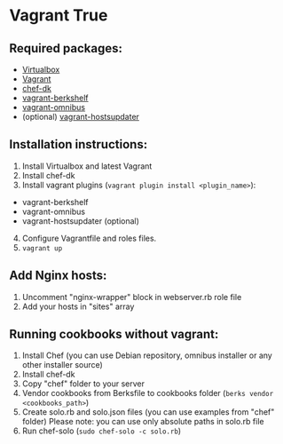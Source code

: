 # Vagrant True

## Required packages:

 - [Virtualbox](https://www.virtualbox.org/)
 - [Vagrant](https://www.vagrantup.com/)
 - [chef-dk](https://downloads.chef.io/chef-dk/)
 - [vagrant-berkshelf](https://github.com/berkshelf/vagrant-berkshelf)
 - [vagrant-omnibus](https://github.com/chef/vagrant-omnibus)
 - (optional) [vagrant-hostsupdater](https://github.com/cogitatio/vagrant-hostsupdater)
 
## Installation instructions:

 1. Install Virtualbox and latest Vagrant
 2. Install chef-dk
 3. Install vagrant plugins (``` vagrant plugin install <plugin_name> ```): 
  - vagrant-berkshelf
  - vagrant-omnibus
  - vagrant-hostsupdater (optional)
 4. Configure Vagrantfile and roles files.
 5. ``` vagrant up ```
 
## Add Nginx hosts:

 1. Uncomment "nginx-wrapper" block in webserver.rb role file 
 2. Add your hosts in "sites" array
 
## Running cookbooks without vagrant:

 1. Install Chef (you can use Debian repository, omnibus installer or any other installer source)
 2. Install chef-dk
 3. Copy "chef" folder to your server
 4. Vendor cookbooks from Berksfile to cookbooks folder (``` berks vendor <cookbooks_path> ```)
 5. Create solo.rb and solo.json files (you can use examples from "chef" folder)
    Please note: you can use only absolute paths in solo.rb file
 6. Run chef-solo (``` sudo chef-solo -c solo.rb ```)
 